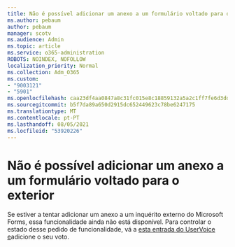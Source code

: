 ```yaml
---
title: Não é possível adicionar um anexo a um formulário voltado para o exterior
ms.author: pebaum
author: pebaum
manager: scotv
ms.audience: Admin
ms.topic: article
ms.service: o365-administration
ROBOTS: NOINDEX, NOFOLLOW
localization_priority: Normal
ms.collection: Adm_O365
ms.custom:
- "9003121"
- "5901"
ms.openlocfilehash: caa23df4aa0847a8c31fc015e8c18859132a5a2c1ff7fe6d3dd98357671c3435
ms.sourcegitcommit: b5f7da89a650d2915dc652449623c78be6247175
ms.translationtype: MT
ms.contentlocale: pt-PT
ms.lasthandoff: 08/05/2021
ms.locfileid: "53920226"
---
```

# <a name="unable-to-add-an-attachment-to-an-externally-facing-form"></a>Não é possível adicionar um anexo a um formulário voltado para o exterior

Se estiver a tentar adicionar um anexo a um inquérito externo do Microsoft Forms, essa funcionalidade ainda não está disponível. Para controlar o estado desse pedido de funcionalidade, vá a [esta entrada do UserVoice e](https://go.microsoft.com/fwlink/?linkid=2133069)adicione o seu voto.
